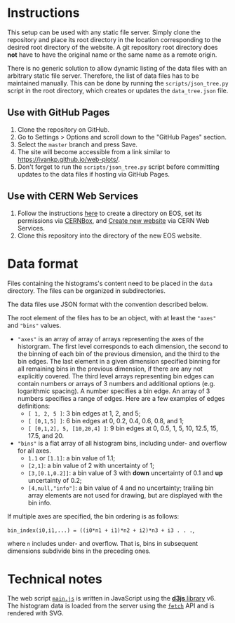 # Instructions
This setup can be used with any static file server.
Simply clone the repository and place its root directory in the location corresponding to the desired root directory of the website.
A git repository root directory does **not** have to have the original name or the same name as a remote origin.

There is no generic solution to allow dynamic listing of the data files with an arbitrary static file server.
Therefore, the list of data files has to be maintained manually.
This can be done by running the `scripts/json_tree.py` script in the root directory, which creates or updates the `data_tree.json` file.

## Use with GitHub Pages
1. Clone the repository on GitHub.
2. Go to Settings > Options and scroll down to the "GitHub Pages" section.
3. Select the `master` branch and press Save.
4. The site will become accessible from a link similar to https://ivankp.github.io/web-plots/.
5. Don't forget to run the `scripts/json_tree.py` script before committing updates to the data files if hosting via GitHub Pages.

## Use with CERN Web Services
1. Follow the instructions [here](https://cernbox-manual.web.cern.ch/cernbox-manual/en/web/personal_website_content.html)
to create a directory on EOS, set its permissions via [CERNBox](https://cernbox.cern.ch/),
and [Create new website](https://cern.ch/webservices/Services/CreateNewSite/) via CERN Web Services.
2. Clone this repository into the directory of the new EOS website.

# Data format
Files containing the histograms's content need to be placed in the `data` directory.
The files can be organized in subdirectories.

The data files use JSON format with the convention described below.

The root element of the files has to be an object, with at least the `"axes"` and `"bins"` values.

- `"axes"` is an array of array of arrays representing the axes of the historgram.
The first level corresponds to each dimension, the second to the binning of each bin of the previous dimension, and the third to the bin edges.
The last element in a given dimension specified binning for all remaining bins in the previous dimension, if there are any not explicitly covered.
The third level arrays representing bin edges can contain numbers or arrays of 3 numbers and additional options (e.g. logarithmic spacing).
A number specifies a bin edge. An array of 3 numbers specifies a range of edges.
Here are a few examples of edges definitions:
    - `[ 1, 2, 5 ]`: 3 bin edges at 1, 2, and 5;
    - `[ [0,1,5] ]`: 6 bin edges at 0, 0.2, 0.4, 0.6, 0.8, and 1;
    - `[ [0,1,2], 5, [10,20,4] ]`: 9 bin edges at 0, 0.5, 1, 5, 10, 12.5, 15, 17.5, and 20.
- `"bins"` is a flat array of all histogram bins, including under- and overflow for all axes.
    - `1.1` or `[1.1]`: a bin value of 1.1;
    - `[2,1]`: a bin value of 2 with uncertainty of 1;
    - `[3,[0.1,0.2]]`: a bin value of 3 with **down** uncertainty of 0.1 and **up** uncertainty of 0.2;
    - `[4,null,"info"]`: a bin value of 4 and no uncertainty;
      trailing bin array elements are not used for drawing, but are displayed with the bin info.
      
If multiple axes are specified, the bin ordering is as follows:

`bin_index(i0,i1,...) = ((i0*n1 + i1)*n2 + i2)*n3 + i3 . . .`,

where `n` includes under- and overflow.
That is, bins in subsequent dimensions subdivide bins in the preceding ones.

# Technical notes
The web script [`main.js`](main.js) is written in JavaScript using the [**d3js** library](https://d3js.org/) v6.
The histogram data is loaded from the server using the [`fetch`](https://developer.mozilla.org/en-US/docs/Web/API/Fetch_API/Using_Fetch) API
and is rendered with SVG.
